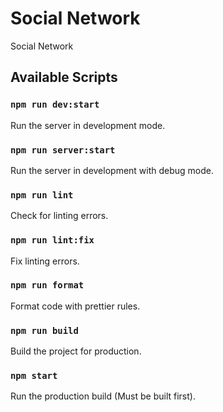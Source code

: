 # Social Network

Social Network

## Available Scripts

### `npm run dev:start`

Run the server in development mode.

### `npm run server:start`

Run the server in development with debug mode.

### `npm run lint`

Check for linting errors.

### `npm run lint:fix`

Fix linting errors.

### `npm run format`

Format code with prettier rules.

### `npm run build`

Build the project for production.

### `npm start`

Run the production build (Must be built first).
